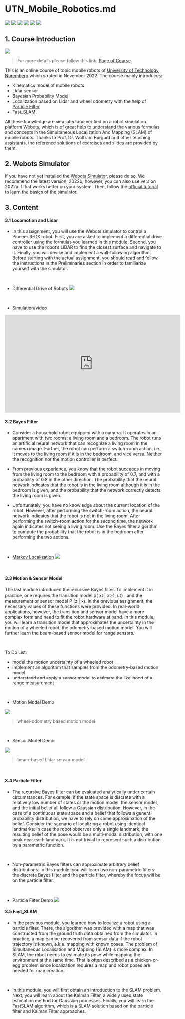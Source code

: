 # UTN_Mobile_Robotics.md


![](https://img.shields.io/github/stars/pandao/editor.md.svg) 
![](https://img.shields.io/github/forks/pandao/editor.md.svg) 
![](https://img.shields.io/github/tag/pandao/editor.md.svg)
![](https://img.shields.io/github/release/pandao/editor.md.svg)
![](https://img.shields.io/github/issues/pandao/editor.md.svg)
![](https://img.shields.io/bower/v/editor.md.svg)

## 1. Course Introduction

![](https://www.utn.de/files/2022/08/Mobile-robotics-1-c-Unsplash-860x576.jpg)

> For more details please follow this link: [Page of Course](https://www.utn.de/en/2022/09/13/mobile-robotics/)

This is an online course of topic mobile robots of [University of Technology Nuremberg](https://www.utn.de/en/) which strated in November 2022. The course mainly introduces:
- Kinematics model of mobile robots
- Lidar sensor
- Bayesian Probability Model
- Localization based on Lidar and wheel odometry with the help of [Particle Filter](https://en.wikipedia.org/wiki/Particle_filter#:~:text=Particle%20filters%2C%20or%20sequential%20Monte,processing%20and%20Bayesian%20statistical%20inference.)
- [Fast_SLAM](http://robots.stanford.edu/papers/montemerlo.fastslam-tr.pdf).

All these knowledge are simulated and verified on a robot simulation platform [Webots](https://cyberbotics.com/), which is of great help to understand the various formulas and concepts in the Simultaneous Localization And Mapping (SLAM) of mobile robots. Thanks to Prof. Dr. Wolfram Burgard and other teaching assistants, the reference solutions of exercises and slides are provided by them.


## 2. Webots Simulator
If you have not yet installed the [Webots Simulator](https://cyberbotics.com/), please do so. We recommend the latest version, 2022b, however, you can also use version 2022a if that works better on your system. Then, follow the [official tutorial](https://cyberbotics.com/doc/guide/tutorials) to learn the basics of the simulator. 



## 3. Content

#### 3.1  Locomotion and Lidar


- In this assignment, you will use the Webots simulator to control a Pioneer 3-DX robot. First, you are asked to implement a differential drive controller using the formulas you learned in this module. Second, you have to use the robot’s LiDAR to find the closest surface and navigate to it. Finally, you will devise and implement a wall-following algorithm. Before starting with the actual assignment, you should read and follow the instructions in the Preliminaries section in order to familiarize yourself with the simulator.

<br>

- Differential Drive of Robots
![](https://github.com/Wangzhaoze/UTN_Mobile_Robotics/blob/c2f415d056f7499e5f53ee6dade7150588d3c9d4/Modul1_Locomotion_and_Lidar_Sensors/Lecture/differential_drive.png)

<br>


- Simulation/video
  
<iframe width="560" height="315" src="https://www.youtube.com/embed/HZ-Wb_5goZw" title="YouTube video player" frameborder="0" allow="accelerometer; autoplay; clipboard-write; encrypted-media; gyroscope; picture-in-picture; web-share" allowfullscreen></iframe>

<br>



#### 3.2  Bayes Filter

- Consider a household robot equipped with a camera. It operates in an apartment with two rooms: a living room and a bedroom. The robot runs an artificial neural network that can recognize a living room in the camera image. Further, the robot can perform a switch-room action, i.e., it moves to the living room if it is in the bedroom, and vice versa. Neither the recognition nor the motion controller is perfect. 
    
- From previous experience, you know that the robot succeeds in moving from the living room to the bedroom with a probability of 0.7, and with a probability of 0.8 in the other direction. The probability that the neural network indicates that the robot is in the living room although it is in the bedroom is given, and the probability that the network correctly detects the living room is given.

- Unfortunately, you have no knowledge about the current location of the robot. However, after performing the switch-room action, the neural network indicates that the robot is not in the living room. After performing the switch-room action for the second time, the network again indicates not seeing a living room. Use the Bayes filter algorithm to compute the probability that the robot is in the bedroom after performing the two actions.

<br>

- [Markov Localization](https://en.wikipedia.org/wiki/Monte_Carlo_localization)
![](https://github.com/Wangzhaoze/UTN_Mobile_Robotics/blob/0246666ab89f3ee85482f2182de49df9b1aa1d43/Modul2_Bayes_Filter/Lecture/Markov-localization.png)

<br>



#### 3.3  Motion & Sensor Model

The last module introduced the recursive Bayes filter. To implement it in practice, one requires the transition model p( xt | xt-1, ut） and the measurement or sensor model P (z | x). In the previous assignment, the necessary values of these functions were provided. In real-world applications, however, the transition and sensor model have a more complex form and need to fit the robot hardware at hand. In this module, you will learn a transition model that approximates the uncertainty in the motion of a wheeled robot, the odometry-based motion model. You will further learn the beam-based sensor model for range sensors.

<br>

To Do List:
-	model the motion uncertainty of a wheeled robot
-	implement an algorithm that samples from the odometry-based motion model
-	understand and apply a sensor model to estimate the likelihood of a range measurement

<br>

- Motion Model Demo
  
![](https://github.com/Wangzhaoze/UTN_Mobile_Robotics/blob/9267130cca50bb51588420b8b1cf7c3ead06183d/Modul3_Motion_and_Sensor_Model/res/odometry%20motion%20model.png)

> wheel-odometry based motion model


<br>

- Sensor Model Demo
  
![](https://github.com/Wangzhaoze/UTN_Mobile_Robotics/blob/9267130cca50bb51588420b8b1cf7c3ead06183d/Modul3_Motion_and_Sensor_Model/res/sensor%20model.png)

> beam-based Lidar sensor model

<br>


#### 3.4  Particle Filter
- The recursive Bayes filter can be evaluated analytically under certain circumstances. For example, if the state space is discrete with a relatively low number of states or the motion model, the sensor model, and the initial 
belief all follow a Gaussian distribution. However, in the case of a continuous state space and a belief that follows a general probability distribution, we have to rely on some approximation of the belief. Consider the 
scenario of localizing a robot using identical landmarks: In case the robot observes only a single landmark, the resulting belief of the pose would be a multi-modal distribution, with one peak near each landmark. It is not 
trivial to represent such a distribution by a parametric function.

<br>

- Non-parametric Bayes filters can approximate arbitrary belief distributions. In this module, you will learn two non-parametric filters: the discrete Bayes filter and the particle filter, whereby the focus will be on the particle filter. 

<br>


- Particle Filter Demo
![](https://github.com/Wangzhaoze/UTN_Mobile_Robotics/blob/9267130cca50bb51588420b8b1cf7c3ead06183d/Modul4_Particle_Filter/res/particle_filter.png)



#### 3.5  Fast_SLAM

- In the previous module, you learned how to localize a robot using a particle filter. There, the algorithm was provided with a map that was constructed from the ground truth data obtained from 
the simulator. In practice, a map can be recovered from sensor data if the robot trajectory is known, a.k.a. mapping with known poses. The problem of Simultaneous Localisation and 
Mapping (SLAM) is more complex. In SLAM, the robot needs to estimate its pose while mapping the environment at the same time. That is often described as a chicken-or-egg problem since 
localization requires a map and robot poses are needed for map creation.

<br>

- In this module, you will first obtain an introduction to the SLAM problem. Next, you will learn about the Kalman Filter, a widely used state estimation method for Gaussian processes. Finally, you will 
learn the FastSLAM algorithm, which is a SLAM solution based on the particle filter and Kalman Filter approaches. 

<br>




